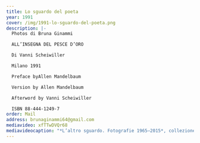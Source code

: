 ```yaml
---
title: Lo sguardo del poeta
year: 1991
cover: /img/1991-lo-sguardo-del-poeta.png
description: |-
  Photos di Bruna Ginammi

  ALL’INSEGNA DEL PESCE D’ORO

  Di Vanni Scheiwiller

  Milano 1991 

  Preface byAllen Mandelbaum

  Version by Allen Mandelbaum

  Afterword by Vanni Scheiwiller

  ISBN 88-444-1249-7
order: Mail
address: brunaginammi64@gmail.com
mediavideo: xfTTwDVQr68
mediavideocaption: "*L’altro sguardo. Fotografie 1965–2015*, collezione Donata Pizzi."
---
```

